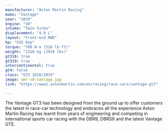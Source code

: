```yaml
---
manufacturer: "Aston Martin Racing"
make: "Vantage"
year: "2019"
engine: "V8"
intake: "Twin turbo"
displacement: "4.0 L"
layout: "Front-mid RWD"
hp: "535 bhp"
torque: "700 N⋅m (516 lb⋅ft)"
weight: "1320 kg (2910 lbs)"
gt318: true
gt319: true
intercontinental: true
gt4: false
class: "GT3 2018/2019"
image: amr-v8-vantage.jpg
link: "https://www2.astonmartin.com/en/racing/race-cars/vantage-gt3"

---
```


The Vantage GT3 has been designed from the ground up to offer customers the latest in race-car technology and embraces all the experience Aston Martin Racing has learnt from years of engineering and competing in international sports car racing with the DBR9, DBRS9 and the latest Vantage GTE.

